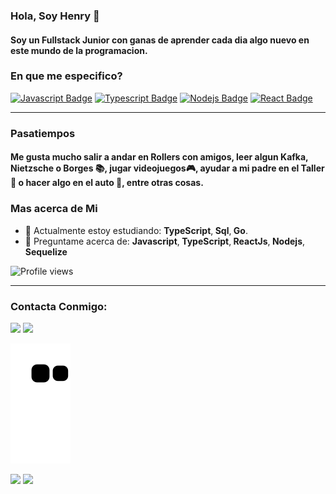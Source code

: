 ### Hola, Soy Henry 👋
#### Soy un Fullstack Junior con ganas de aprender cada dia algo nuevo en este mundo de la programacion.

### En que me especifico?

[![Javascript Badge](https://img.shields.io/badge/-Javascript-F0DB4F?style=for-the-badge&labelColor=black&logo=javascript&logoColor=F0DB4F)](#) [![Typescript Badge](https://img.shields.io/badge/-Typescript-007acc?style=for-the-badge&labelColor=black&logo=typescript&logoColor=007acc)](#) [![Nodejs Badge](https://img.shields.io/badge/-Nodejs-3C873A?style=for-the-badge&labelColor=black&logo=node.js&logoColor=3C873A)](#) [![React Badge](https://img.shields.io/badge/-React-61DBFB?style=for-the-badge&labelColor=black&logo=react&logoColor=61DBFB)](#) 
<hr>

### Pasatiempos

#### Me gusta mucho salir a andar en Rollers con amigos, leer algun Kafka, Nietzsche o Borges 📚, jugar videojuegos🎮, ayudar a mi padre en el Taller🔨 o hacer algo en el auto 🚗, entre otras cosas.

### Mas acerca de Mi
- 🌱 Actualmente estoy estudiando: <b>TypeScript</b>,<b> Sql</b>,<b> Go</b>.
- 💬 Preguntame acerca de:  <b>Javascript</b>,<b> TypeScript</b>,<b> ReactJs</b>,<b> Nodejs</b>,<b> Sequelize</b>
<p align="left"> <img src="https://komarev.com/ghpvc/?username=elHenryettas&color=blue" alt="Profile views" /> </p>
  <hr>
  <h3>Contacta Conmigo:</h3>
<div> 
  <a href = "mailto:elhenryettas@gmail.com"><img src="https://img.shields.io/badge/-Gmail-%23333?style=for-the-badge&logo=gmail&logoColor=white" target="_blank"></a>
  <a href="https://www.linkedin.com/in/franciscogeary43829/" target="_blank"><img src="https://img.shields.io/badge/-LinkedIn-%230077B5?style=for-the-badge&logo=linkedin&logoColor=white" target="_blank"></a> 
</div>

  ![Snake animation](https://github.com/elHenryettas/elHenryettas/blob/output/github-contribution-grid-snake.svg)

<div> 
<img height='200em' src='https://github-readme-stats.vercel.app/api/top-langs/?username=elHenryettas&layout=compact)](https://github.com/anuraghazra/github-readme-stats'/>
<img height='200em' src='https://github-readme-stats.vercel.app/api?username=elHenryettas&show_icons=true&theme=dark)](https://github.com/anuraghazra/github-readme-stats'/>

  </div>
